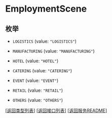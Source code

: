 # EmploymentScene

## 枚举


* `LOGISTICS` (value: `"LOGISTICS"`)

* `MANUFACTURING` (value: `"MANUFACTURING"`)

* `HOTEL` (value: `"HOTEL"`)

* `CATERING` (value: `"CATERING"`)

* `EVENT` (value: `"EVENT"`)

* `RETAIL` (value: `"RETAIL"`)

* `OTHERS` (value: `"OTHERS"`)


[\[返回类型列表\]](README.md#类型列表)
[\[返回接口列表\]](README.md#接口列表)
[\[返回服务README\]](README.md)


